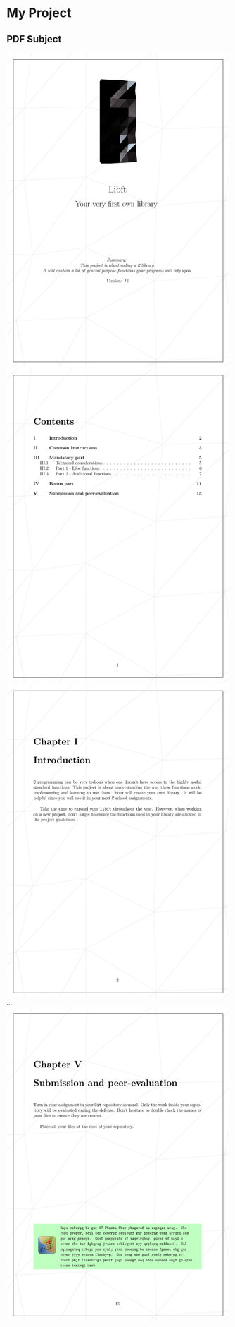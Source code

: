 # My Project

## PDF Subject

![Page 1](images/libft_page-0001.jpg)
![Page 2](images/libft_page-0002.jpg)
![Page 3](images/libft_page-0003.jpg)
...
![Page 16](images/libft_page-0016.jpg)
